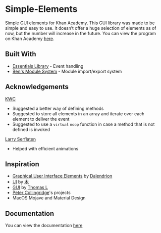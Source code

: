 # Simple-Elements
Simple GUI elements for Khan Academy. This GUI library was made to be simple and easy to use. It doesn’t offer a huge selection of elements as of now, but the number will increase in the future. You can view the program on Khan Academy [here](https://www.khanacademy.org/computer-programming/ps-elements/4892508239003648).

## Built With
 - [Essentials Library](https://github.com/bhavjitChauhan/Essentials) - Event handling
 - [Ben's Module System](https://www.khanacademy.org/cs/i/6070976254115840) - Module import/export system

## Acknowledgements
[KWC](https://www.khanacademy.org/profile/MKaelin368/)
- Suggested a better way of defining methods
- Suggested to store all elements in an array and iterate over each element to deliver the event
- Suggested to use a `virtual` `noop` function in case a method that is not defined is invoked

[Larry Serflaten](https://www.khanacademy.org/profile/LarrySerflaten)
- Helped with efficient animations

## Inspiration
- [Graphical User Interface Elements](https://www.khanacademy.org/computer-programming/graphical-user-interface-elements/4582505184231424) by [Dalendrion](https://www.khanacademy.org/profile/Dalendrion/)
- [UI](https://www.khanacademy.org/computer-programming/ui/2181435578) by [木](https://www.khanacademy.org/profile/humbleservant/)
- [GUI](https://www.khanacademy.org/computer-programming/gui/4904971019485184) by [Thomas L](https://www.khanacademy.org/profile/voidx/)
- [Peter Collingridge](https://www.khanacademy.org/profile/peterwcollingridge/)'s projects
- MacOS Mojave and Material Design

## Documentation
You can view the documentation [here](https://github.com/bhavjitChauhan/Simple-Elements/wiki)
